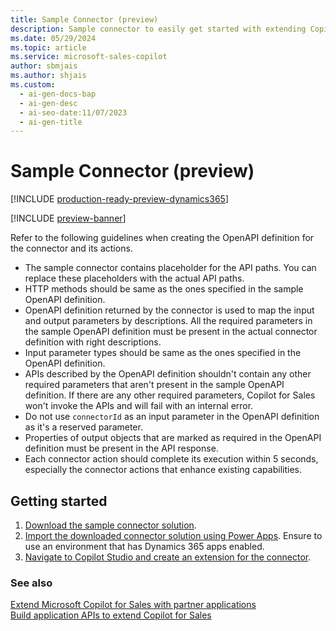 ```yaml
---
title: Sample Connector (preview)
description: Sample connector to easily get started with extending Copilot for Sales.
ms.date: 05/29/2024
ms.topic: article
ms.service: microsoft-sales-copilot
author: sbmjais
ms.author: shjais
ms.custom:
  - ai-gen-docs-bap
  - ai-gen-desc
  - ai-seo-date:11/07/2023
  - ai-gen-title
---
```


# Sample Connector (preview)

[!INCLUDE [production-ready-preview-dynamics365](~/../shared-content/shared/preview-includes/production-ready-preview-dynamics365.md)]

[!INCLUDE [preview-banner](~/../shared-content/shared/preview-includes/preview-banner.md)]

Refer to the following guidelines when creating the OpenAPI definition for the connector and its actions.

- The sample connector contains placeholder for the API paths. You can replace these placeholders with the actual API paths.
- HTTP methods should be same as the ones specified in the sample OpenAPI definition.
- OpenAPI definition returned by the connector is used to map the input and output parameters by descriptions. All the required parameters in the sample OpenAPI definition must be present in the actual connector definition with right descriptions.
- Input parameter types should be same as the ones specified in the OpenAPI definition. 
- APIs described by the OpenAPI definition shouldn't contain any other required parameters that aren't present in the sample OpenAPI definition. If there are any other required parameters, Copilot for Sales won't invoke the APIs and will fail with an internal error.
- Do not use `connectorId` as an input parameter in the OpenAPI definition as it's a reserved parameter.
- Properties of output objects that are marked as required in the OpenAPI definition must be present in the API response.
- Each connector action should complete its execution within 5 seconds, especially the connector actions that enhance existing capabilities. 

## Getting started

1. [Download the sample connector solution](https://go.microsoft.com/fwlink/p/?linkid=2272334).
2. [Import the downloaded connector solution using Power Apps](/power-apps/maker/data-platform/import-update-export-solutions). Ensure to use an environment that has Dynamics 365 apps enabled.
3. [Navigate to Copilot Studio and create an extension for the connector](/microsoft-copilot-studio/copilot-ai-plugins?tabs=c4s#author-a-connector-action).

### See also

[Extend Microsoft Copilot for Sales with partner applications](extend-copilot-for-sales.md)<br>
[Build application APIs to extend Copilot for Sales](build-apis.md)
